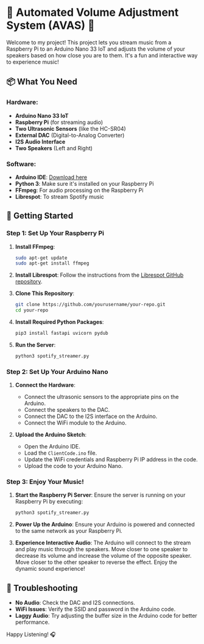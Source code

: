 # 🎵 Automated Volume Adjustment System (AVAS) 🎵

Welcome to my project! This project lets you stream music from a Raspberry Pi to an Arduino Nano 33 IoT and adjusts the volume of your speakers based on how close you are to them. It's a fun and interactive way to experience music!

## 📦 What You Need

### Hardware:
- **Arduino Nano 33 IoT**
- **Raspberry Pi** (for streaming audio)
- **Two Ultrasonic Sensors** (like the HC-SR04)
- **External DAC** (Digital-to-Analog Converter)
- **I2S Audio Interface**
- **Two Speakers** (Left and Right)

### Software:
- **Arduino IDE**: [Download here](https://www.arduino.cc/en/software)
- **Python 3**: Make sure it's installed on your Raspberry Pi
- **FFmpeg**: For audio processing on the Raspberry Pi
- **Librespot**: To stream Spotify music

## 🚀 Getting Started

### Step 1: Set Up Your Raspberry Pi

1. **Install FFmpeg**:
    ```bash
    sudo apt-get update
    sudo apt-get install ffmpeg
    ```

2. **Install Librespot**:
    Follow the instructions from the [Librespot GitHub repository](https://github.com/librespot-org/librespot).

3. **Clone This Repository**:
    ```bash
    git clone https://github.com/yourusername/your-repo.git
    cd your-repo
    ```

4. **Install Required Python Packages**:
    ```bash
    pip3 install fastapi uvicorn pydub
    ```

5. **Run the Server**:
    ```bash
    python3 spotify_streamer.py
    ```

### Step 2: Set Up Your Arduino Nano

1. **Connect the Hardware**:
    - Connect the ultrasonic sensors to the appropriate pins on the Arduino.
    - Connect the speakers to the DAC.
    - Connect the DAC to the I2S interface on the Arduino.
    - Connect the WiFi module to the Arduino.

2. **Upload the Arduino Sketch**:
    - Open the Arduino IDE.
    - Load the `ClientCode.ino` file.
    - Update the WiFi credentials and Raspberry Pi IP address in the code.
    - Upload the code to your Arduino Nano.

### Step 3: Enjoy Your Music!

1. **Start the Raspberry Pi Server**:
    Ensure the server is running on your Raspberry Pi by executing:
    ```bash
    python3 spotify_streamer.py
    ```

2. **Power Up the Arduino**:
    Ensure your Arduino is powered and connected to the same network as your Raspberry Pi.

3. **Experience Interactive Audio**:
    The Arduino will connect to the stream and play music through the speakers. Move closer to one speaker to decrease its volume and increase the volume of the opposite speaker. Move closer to the other speaker to reverse the effect. Enjoy the dynamic sound experience!

## 🔧 Troubleshooting

- **No Audio**: Check the DAC and I2S connections.
- **WiFi Issues**: Verify the SSID and password in the Arduino code.
- **Laggy Audio**: Try adjusting the buffer size in the Arduino code for better performance.

Happy Listening! 🎧
